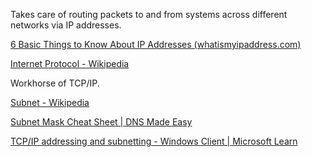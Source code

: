 Takes care of routing packets to and from systems across different networks via IP addresses.

[6 Basic Things to Know About IP Addresses (whatismyipaddress.com)](https://whatismyipaddress.com/ip-basics)

[Internet Protocol - Wikipedia](https://en.wikipedia.org/wiki/Internet_Protocol)

Workhorse of TCP/IP.


[Subnet - Wikipedia](https://en.wikipedia.org/wiki/Subnet)

[Subnet Mask Cheat Sheet | DNS Made Easy](https://dnsmadeeasy.com/support/subnet)

[TCP/IP addressing and subnetting - Windows Client | Microsoft Learn](https://learn.microsoft.com/en-us/troubleshoot/windows-client/networking/tcpip-addressing-and-subnetting)

